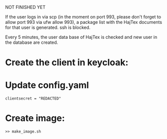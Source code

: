 NOT FINISHED YET

If the user logs in via scp (in the moment on port 993, please don't forget to allow port 993 via ufw allow 993), a package list with the HajTex documents for that user is generated. ssh is blocked. 

Every 5 minutes, the user data base of HajTex is checked and new user in the database are created. 

# Create the client in keycloak:

# Update config.yaml

```
clientsecret = "REDACTED"
```

# Create image:

```
>> make_image.sh
```

